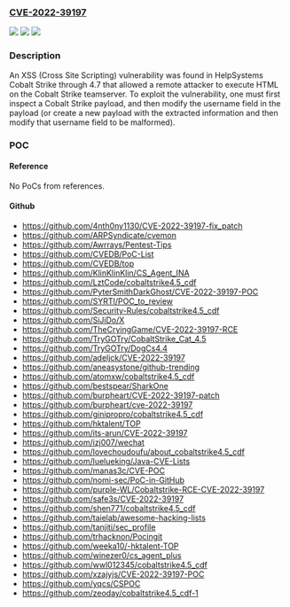 ### [CVE-2022-39197](https://cve.mitre.org/cgi-bin/cvename.cgi?name=CVE-2022-39197)
![](https://img.shields.io/static/v1?label=Product&message=n%2Fa&color=blue)
![](https://img.shields.io/static/v1?label=Version&message=n%2Fa&color=blue)
![](https://img.shields.io/static/v1?label=Vulnerability&message=n%2Fa&color=brighgreen)

### Description

An XSS (Cross Site Scripting) vulnerability was found in HelpSystems Cobalt Strike through 4.7 that allowed a remote attacker to execute HTML on the Cobalt Strike teamserver. To exploit the vulnerability, one must first inspect a Cobalt Strike payload, and then modify the username field in the payload (or create a new payload with the extracted information and then modify that username field to be malformed).

### POC

#### Reference
No PoCs from references.

#### Github
- https://github.com/4nth0ny1130/CVE-2022-39197-fix_patch
- https://github.com/ARPSyndicate/cvemon
- https://github.com/Awrrays/Pentest-Tips
- https://github.com/CVEDB/PoC-List
- https://github.com/CVEDB/top
- https://github.com/KlinKlinKlin/CS_Agent_INA
- https://github.com/LztCode/cobaltstrike4.5_cdf
- https://github.com/PyterSmithDarkGhost/CVE-2022-39197-POC
- https://github.com/SYRTI/POC_to_review
- https://github.com/Security-Rules/cobaltstrike4.5_cdf
- https://github.com/SiJiDo/X
- https://github.com/TheCryingGame/CVE-2022-39197-RCE
- https://github.com/TryGOTry/CobaltStrike_Cat_4.5
- https://github.com/TryGOTry/DogCs4.4
- https://github.com/adeljck/CVE-2022-39197
- https://github.com/aneasystone/github-trending
- https://github.com/atomxw/cobaltstrike4.5_cdf
- https://github.com/bestspear/SharkOne
- https://github.com/burpheart/CVE-2022-39197-patch
- https://github.com/burpheart/cve-2022-39197
- https://github.com/ginipropro/cobaltstrike4.5_cdf
- https://github.com/hktalent/TOP
- https://github.com/its-arun/CVE-2022-39197
- https://github.com/izj007/wechat
- https://github.com/lovechoudoufu/about_cobaltstrike4.5_cdf
- https://github.com/luelueking/Java-CVE-Lists
- https://github.com/manas3c/CVE-POC
- https://github.com/nomi-sec/PoC-in-GitHub
- https://github.com/purple-WL/Cobaltstrike-RCE-CVE-2022-39197
- https://github.com/safe3s/CVE-2022-39197
- https://github.com/shen771/cobaltstrike4.5_cdf
- https://github.com/taielab/awesome-hacking-lists
- https://github.com/tanjiti/sec_profile
- https://github.com/trhacknon/Pocingit
- https://github.com/weeka10/-hktalent-TOP
- https://github.com/winezer0/cs_agent_plus
- https://github.com/wwl012345/cobaltstrike4.5_cdf
- https://github.com/xzajyjs/CVE-2022-39197-POC
- https://github.com/yqcs/CSPOC
- https://github.com/zeoday/cobaltstrike4.5_cdf-1

